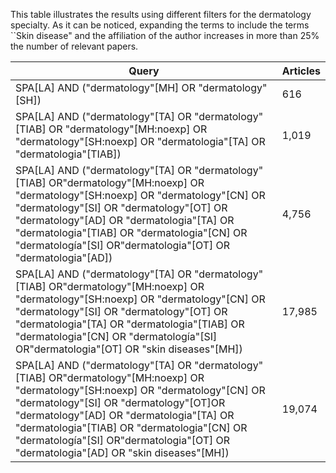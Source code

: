  This table illustrates the results using different filters for the dermatology specialty. As it can be noticed, expanding the terms to include the terms ``Skin disease" and the affiliation of the author increases in more than 25\% the number of relevant papers.
 
| Query | Articles |
| --- | --- |
| SPA[LA] AND ("dermatology"[MH] OR "dermatology"[SH]) | 616 | 
| SPA[LA] AND ("dermatology"[TA] OR "dermatology"[TIAB] OR "dermatology"[MH:noexp] OR "dermatology"[SH:noexp] OR "dermatologia"[TA] OR "dermatologia"[TIAB]) | 1,019 |
| SPA[LA] AND ("dermatology"[TA] OR "dermatology"[TIAB] OR"dermatology"[MH:noexp] OR "dermatology"[SH:noexp] OR "dermatology"[CN] OR "dermatology"[SI] OR "dermatology"[OT] OR "dermatology"[AD] OR "dermatologia"[TA] OR "dermatologia"[TIAB] OR "dermatologia"[CN] OR "dermatología"[SI] OR"dermatologia"[OT] OR "dermatologia"[AD]) | 4,756 |
| SPA[LA] AND ("dermatology"[TA] OR "dermatology"[TIAB] OR"dermatology"[MH:noexp] OR "dermatology"[SH:noexp] OR "dermatology"[CN] OR "dermatology"[SI] OR "dermatology"[OT] OR "dermatologia"[TA] OR "dermatologia"[TIAB] OR "dermatologia"[CN] OR "dermatología"[SI] OR"dermatologia"[OT] OR "skin diseases"[MH]) |17,985 |
| SPA[LA] AND ("dermatology"[TA] OR "dermatology"[TIAB] OR"dermatology"[MH:noexp] OR "dermatology"[SH:noexp] OR "dermatology"[CN] OR "dermatology"[SI] OR "dermatology"[OT]OR "dermatology"[AD] OR "dermatologia"[TA] OR "dermatologia"[TIAB] OR "dermatologia"[CN] OR "dermatología"[SI] OR"dermatologia"[OT] OR "dermatologia"[AD] OR "skin diseases"[MH])| 19,074 |
